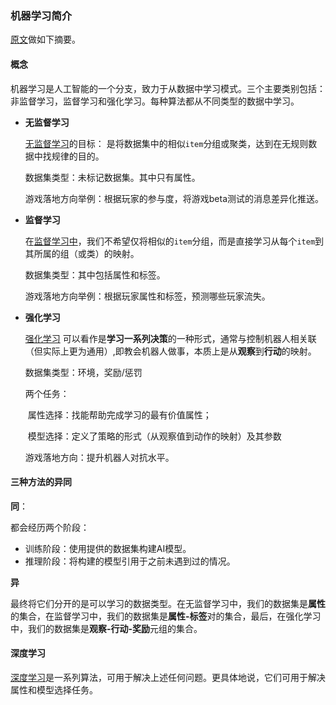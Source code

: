 ### 机器学习简介

[原文](https://github.com/Unity-Technologies/ml-agents/blob/release_7_docs/docs/Background-Machine-Learning.md)做如下摘要。

#### 概念

机器学习是人工智能的一个分支，致力于从数据中学习模式。三个主要类别包括：非监督学习，监督学习和强化学习。每种算法都从不同类型的数据中学习。

- **无监督学习**

  [无监督学习](https://en.wikipedia.org/wiki/Unsupervised_learning)的目标： 是将数据集中的相似`item`分组或聚类，达到在无规则数据中找规律的目的。

  数据集类型：未标记数据集。其中只有属性。

  游戏落地方向举例：根据玩家的参与度，将游戏beta测试的消息差异化推送。

- **监督学习**

  在[监督学习中](https://en.wikipedia.org/wiki/Supervised_learning)，我们不希望仅将相似的`item`分组，而是直接学习从每个`item`到其所属的组（或类）的映射。

  数据集类型：其中包括属性和标签。

  游戏落地方向举例：根据玩家属性和标签，预测哪些玩家流失。

- **强化学习**

  [强化学习](https://en.wikipedia.org/wiki/Reinforcement_learning) 可以看作是**学习一系列决策**的一种形式，通常与控制机器人相关联（但实际上更为通用）,即教会机器人做事，本质上是从**观察**到**行动**的映射。

  数据集类型：环境，奖励/惩罚

  两个任务：

  ​	属性选择：找能帮助完成学习的最有价值属性；

  ​	模型选择：定义了策略的形式（从观察值到动作的映射）及其参数

  游戏落地方向：提升机器人对抗水平。

#### 三种方法的异同

**同**：

都会经历两个阶段：

- 训练阶段：使用提供的数据集构建AI模型。
- 推理阶段：将构建的模型引用于之前未遇到过的情况。

**异**

最终将它们分开的是可以学习的数据类型。在无监督学习中，我们的数据集是**属性**的集合，在监督学习中，我们的数据集是**属性-标签**对的集合，最后，在强化学习中，我们的数据集是**观察-行动-奖励**元组的集合。

#### 深度学习

[深度学习](https://en.wikipedia.org/wiki/Deep_learning)是一系列算法，可用于解决上述任何问题。更具体地说，它们可用于解决属性和模型选择任务。
